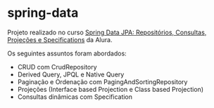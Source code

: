 # spring-data

Projeto realizado no curso [Spring Data JPA: Repositórios, Consultas, Projeções e Specifications](https://cursos.alura.com.br/course/spring-data-jpa) da Alura.

Os seguintes assuntos foram abordados:

* CRUD com CrudRepository
* Derived Query, JPQL e Native Query
* Paginação e Ordenação com PagingAndSortingRepository
* Projeções (Interface based Projection e Class based Projection)
* Consultas dinâmicas com Specification
